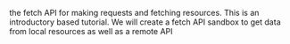  the fetch API for making requests and fetching resources. This is an introductory based tutorial. We will create a fetch API sandbox to get data from local resources as well as a remote API